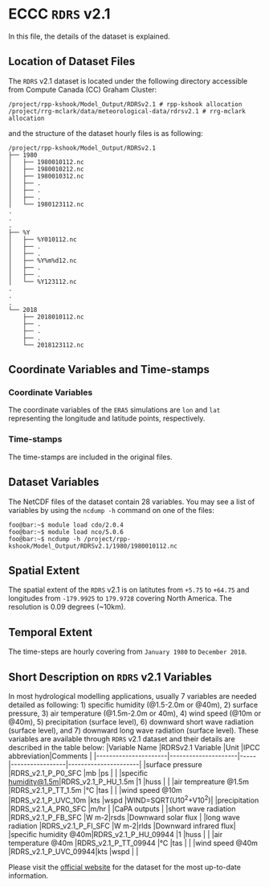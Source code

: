 # ECCC `RDRS` v2.1
In this file, the details of the dataset is explained.

## Location of Dataset Files
The `RDRS` v2.1 dataset is located under the following directory accessible from Compute Canada (CC) Graham Cluster:
```console
/project/rpp-kshook/Model_Output/RDRSv2.1 # rpp-kshook allocation
/project/rrg-mclark/data/meteorological-data/rdrsv2.1 # rrg-mclark allocation
```
and the structure of the dataset hourly files is as following:
```console
/project/rpp-kshook/Model_Output/RDRSv2.1
├── 1980
│   ├── 1980010112.nc
│   ├── 1980010212.nc
│   ├── 1980010312.nc
│   ├── .
│   ├── .
│   ├── .
│   └── 1980123112.nc
.
.
.
├── %Y
│   ├── %Y010112.nc
│   ├── .
│   ├── .
│   ├── %Y%m%d12.nc
│   ├── .
│   ├── .
│   └── %Y123112.nc
.
.
.
└── 2018
    ├── 2018010112.nc
    ├── .
    ├── .
    ├── .
    └── 2018123112.nc
```

## Coordinate Variables and Time-stamps

### Coordinate Variables
The coordinate variables of the `ERA5` simulations are `lon` and `lat` representing the longitude and latitude points, respectively.
### Time-stamps
The time-stamps are included in the original files.

## Dataset Variables
The NetCDF files of the dataset contain 28 variables. You may see a list of variables by using the `ncdump -h`  command on one of the files:
```console
foo@bar:~$ module load cdo/2.0.4
foo@bar:~$ module load nco/5.0.6
foo@bar:~$ ncdump -h /project/rpp-kshook/Model_Output/RDRSv2.1/1980/1980010112.nc
```

## Spatial Extent
The spatial extent of the `RDRS` v2.1 is on latitutes from `+5.75` to `+64.75` and longitudes from `-179.9925` to `179.9728` covering North America. The resolution is 0.09 degrees (~10km). 

## Temporal Extent
The time-steps are hourly covering from `January 1980` to `December 2018`.

## Short Description on `RDRS` v2.1 Variables
In most hydrological modelling applications, usually 7 variables are needed detailed as following: 1) specific humidity (@1.5-2.0m or @40m), 2) surface pressure, 3) air temperature (@1.5m-2.0m or 40m), 4) wind speed (@10m or @40m), 5) precipitation (surface level), 6) downward short wave radiation (surface level), and 7) downward long wave radiation (surface level). These variables are available through `RDRS` v2.1 dataset and their details are described in the table below:
|Variable Name         |RDRSv2.1 Variable    |Unit |IPCC abbreviation|Comments              |
|----------------------|---------------------|-----|-----------------|----------------------|
|surface pressure      |RDRS_v2.1_P_P0_SFC   |mb   |ps               |                      |
|specific humidity@1.5m|RDRS_v2.1_P_HU_1.5m  |1    |huss             |                      |
|air tempreature @1.5m |RDRS_v2.1_P_TT_1.5m  |°C   |tas              |                      |
|wind speed @10m       |RDRS_v2.1_P_UVC_10m  |kts  |wspd             |WIND=SQRT(U10<sup>2</sup>+V10<sup>2</sup>)|
|precipitation         |RDRS_v2.1_A_PR0_SFC  |m/hr |                 |CaPA outputs          |
|short wave radiation  |RDRS_v2.1_P_FB_SFC   |W m-2|rsds             |Downward solar flux   |
|long wave radiation   |RDRS_v2.1_P_FI_SFC   |W m-2|rlds             |Downward infrared flux|
|specific humidity @40m|RDRS_v2.1_P_HU_09944 |1    |huss             |                      |
|air temperature @40m  |RDRS_v2.1_P_TT_09944 |°C   |tas              |                      |
|wind speed @40m       |RDRS_v2.1_P_UVC_09944|kts  |wspd             |                      |

Please visit the [official website](https://github.com/julemai/CaSPAr/wiki/Available-products) for the dataset for the most up-to-date information.
